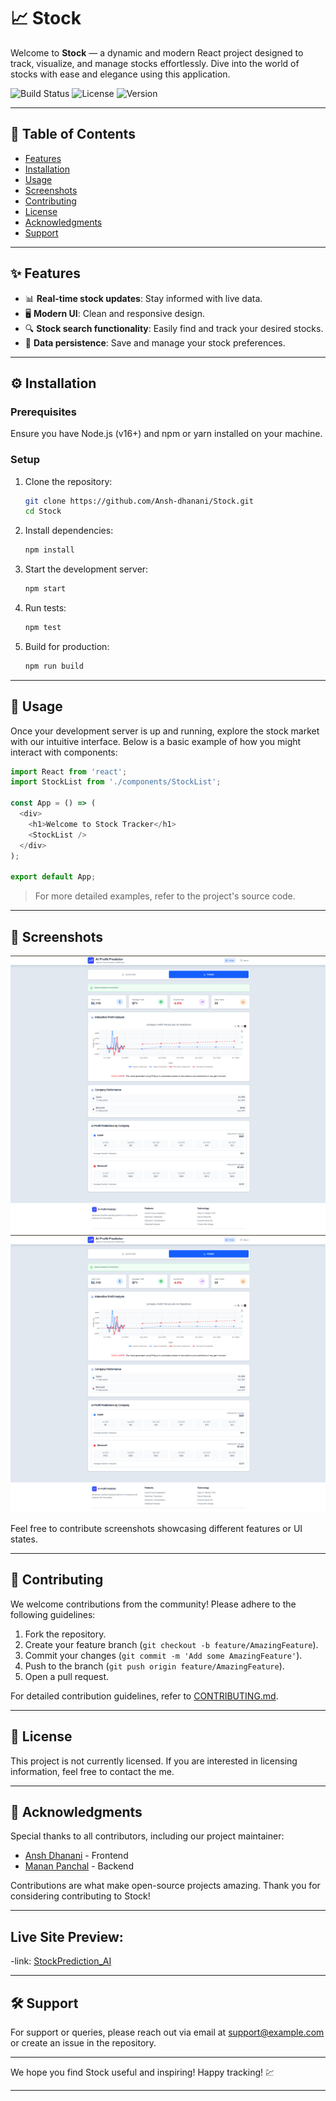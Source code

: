 # 📈 Stock

Welcome to **Stock** — a dynamic and modern React project designed to track, visualize, and manage stocks effortlessly. Dive into the world of stocks with ease and elegance using this application.

![Build Status](https://img.shields.io/badge/build-passing-brightgreen)
![License](https://img.shields.io/badge/license-none-lightgrey)
![Version](https://img.shields.io/badge/version-1.0.0-blue)

---

## 📖 Table of Contents
- [Features](#features)
- [Installation](#installation)
- [Usage](#usage)
- [Screenshots](#screenshots)
- [Contributing](#contributing)
- [License](#license)
- [Acknowledgments](#acknowledgments)
- [Support](#support)

---

## ✨ Features
- 📊 **Real-time stock updates**: Stay informed with live data.
- 🖥️ **Modern UI**: Clean and responsive design.
- 🔍 **Stock search functionality**: Easily find and track your desired stocks.
- 💾 **Data persistence**: Save and manage your stock preferences.

---

## ⚙️ Installation

### Prerequisites
Ensure you have Node.js (v16+) and npm or yarn installed on your machine.

### Setup

1. Clone the repository:
   ```bash
   git clone https://github.com/Ansh-dhanani/Stock.git
   cd Stock
   ```

2. Install dependencies:
   ```bash
   npm install
   ```

3. Start the development server:
   ```bash
   npm start
   ```

4. Run tests:
   ```bash
   npm test
   ```

5. Build for production:
   ```bash
   npm run build
   ```

---

## 🚀 Usage

Once your development server is up and running, explore the stock market with our intuitive interface. Below is a basic example of how you might interact with components:

```javascript
import React from 'react';
import StockList from './components/StockList';

const App = () => (
  <div>
    <h1>Welcome to Stock Tracker</h1>
    <StockList />
  </div>
);

export default App;
```

> For more detailed examples, refer to the project's source code.

---

## 📸 Screenshots

![Screenshot 1](s2.png)
![Screenshot 2](s2.png)

Feel free to contribute screenshots showcasing different features or UI states.

---

## 🤝 Contributing

We welcome contributions from the community! Please adhere to the following guidelines:

1. Fork the repository.
2. Create your feature branch (`git checkout -b feature/AmazingFeature`).
3. Commit your changes (`git commit -m 'Add some AmazingFeature'`).
4. Push to the branch (`git push origin feature/AmazingFeature`).
5. Open a pull request.

For detailed contribution guidelines, refer to [CONTRIBUTING.md](./CONTRIBUTING.md).

---

## 📜 License

This project is not currently licensed. If you are interested in licensing information, feel free to contact the me.

---

## 🙌 Acknowledgments

Special thanks to all contributors, including our project maintainer:

- [Ansh Dhanani](https://github.com/Ansh-dhanani) - Frontend
- [Manan Panchal](https://github.com/mananjp) - Backend

Contributions are what make open-source projects amazing. Thank you for considering contributing to Stock!

---

## Live Site Preview:
-link: [StockPrediction_AI](https://stockpredicti0n.netlify.app/)

---

## 🛠️ Support

For support or queries, please reach out via email at [support@example.com](mailto:support@example.com) or create an issue in the repository.

---

We hope you find Stock useful and inspiring! Happy tracking! 💹

---
```
